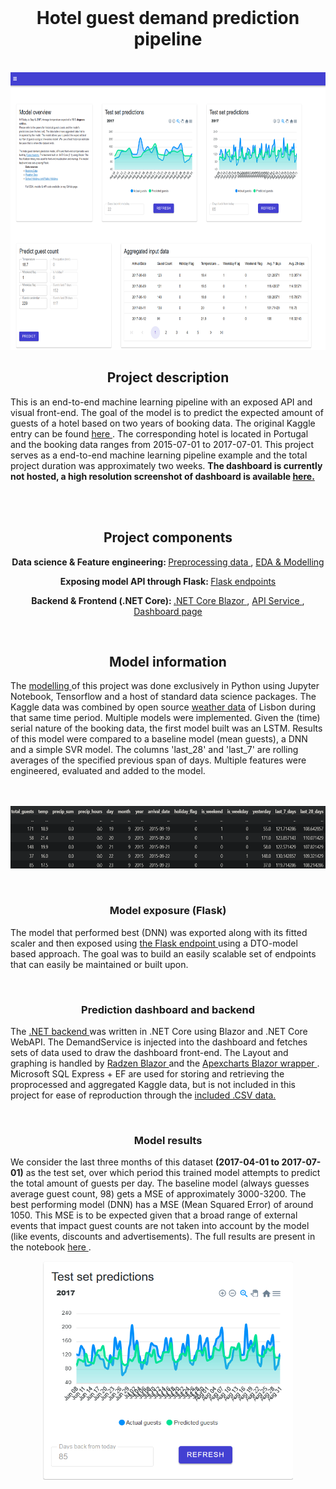 <br />
<div align="center">
  <a href="https://github.com/FransHk/Hotel-guest-demand-prediction">

  </a>

<h1 align="center"><b>Hotel guest demand prediction pipeline</b></h2></br>
<img src="images/screen_3.png"  width="690" height="444">

</br>
<h2 align="center"><b>Project description</b></h3>
<p align="left">
This is an end-to-end machine learning pipeline with an exposed API and visual front-end. The goal of the model is to predict the expected amount of guests of a hotel based on two years of booking data. The original Kaggle entry can be found <a href="https://www.kaggle.com/datasets/jessemostipak/hotel-booking-demand"> here </a>. The corresponding hotel is located in Portugal and the booking data ranges from 2015-07-01 to 2017-07-01. This project serves as a end-to-end machine learning pipeline example and the total project duration was approximately two weeks. <b>The dashboard is currently not hosted, a high resolution screenshot of dashboard is available <a href="images/screen_3.png"> here. </a> </p></b>
<br><br>

<h2 align="center"><b>Project components</b></h3>

<b>Data science & Feature engineering: </b>
    <a href="data/preprocessing.ipynb"> Preprocessing data </a>, 
    <a href="model.ipynb"> EDA & Modelling </a>

<b>Exposing model API through Flask: </b>
<a href="endpoints.py"> Flask endpoints </a>

 <b>Backend & Frontend (.NET Core): </b>
 <a href="Blazor\Hotel Demand Blazor\Hotel Demand Blazor"> .NET Core Blazor </a>, 
 <a href="Blazor/Hotel Demand Blazor/Hotel Demand Blazor/Data/DemandService.cs"> API Service </a>,
 <a href="Blazor/Hotel Demand Blazor/Hotel Demand Blazor/Pages/Index.razor"> Dashboard page</a>
   
</p>
<br> <h2 align='center'><b>Model information </b></h3> <p align="left"> 
The  <a href="model.ipynb"> modelling </a> of this project was done exclusively in Python using Jupyter Notebook, Tensorflow and a host of standard data science packages. The Kaggle data was combined by open source <a href="https://open-meteo.com/">weather data</a> of Lisbon during that same time period. Multiple models were implemented. Given the (time) serial nature of the booking data, the first model built was an LSTM. Results of this model were compared to a baseline model (mean guests), a DNN and a simple SVR model. The columns 'last_28' and 'last_7' are rolling averages of the specified previous span of days. Multiple features were engineered, evaluated and added to the model. </p>

<br><br><img src="images/data_excerpt.png"  width="600" height="100">

<br> <h3 align='center'><b>Model exposure (Flask) </b></h3> <p align="left">
The model that performed best (DNN) was exported along with its fitted scaler and then exposed using <a href="endpoints.py"> the Flask endpoint </a> using a DTO-model based approach. The goal was to build an easily scalable set of endpoints that can easily be maintained or built upon.</p>

<br> <h3 align='center'><b> Prediction dashboard and backend </b></h3> <p align="left">
The <a href="Blazor\Hotel Demand Blazor\Hotel Demand Blazor"> .NET backend </a> was written in .NET Core using Blazor and .NET Core WebAPI. The DemandService is injected into the dashboard and fetches sets of data used to draw the dashboard front-end. The Layout and graphing is handled by <a href="https://github.com/radzenhq/radzen-blazor"> Radzen Blazor </a> and the <a href="https://github.com/apexcharts/Blazor-ApexCharts"> Apexcharts Blazor wrapper </a>. Microsoft SQL Express + EF are used for storing and retrieving the proprocessed and aggregated Kaggle data, but is not included in this project for ease of reproduction through the <a href="/data"> included .CSV data. </a></p>

<br> <h3 align='center'><b> Model results </b></h3> <p align="left">
We consider the last three months of this dataset <b>(2017-04-01 to 2017-07-01)</b> as the test set, over which period this trained model attempts to predict the total amount of guests per day. The baseline model (always guesses average guest count, 98) gets a MSE of approximately 3000-3200.  The best performing model (DNN) has a MSE (Mean Squared Error) of around 1050. This MSE is to be expected given that a broad range of external events that impact guest counts are not taken into account by the model (like events, discounts and advertisements). The full results are present in the notebook <a href="model.ipynb"> here </a>. </p>

<img src="images/test-set.png"  width="400" height="350">